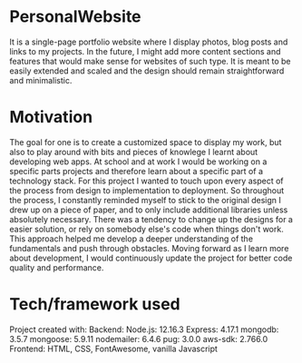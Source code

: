 # PersonalWebsite
It is a single-page portfolio website where I display photos, blog posts and links to my projects. In the future, I might add more content sections and features that would make sense for websites of such type. It is meant to be easily extended and scaled and the design should remain straightforward and minimalistic. 
# Motivation
The goal for one is to create a customized space to display my work, but also to play around with bits and pieces of knowlege I learnt about developing web apps. At school and at work I would be working on a specific parts projects and therefore learn about a specific part of a technology stack. For this project I wanted to touch upon every aspect of the process from design to implementation to deployment.
So throughout the process, I constantly reminded myself to stick to the original design I drew up on a piece of paper, and to only include additional libraries unless absolutely necessary. There was a tendency to change up the designs for a easier solution, or rely on somebody else's code when things don't work. This approach helped me develop a deeper understanding of the fundamentals and push through obstacles. Moving forward as I learn more about development, I would continuously update the project for better code quality and performance.
# Tech/framework used
Project created with:
Backend:
  Node.js: 12.16.3
  Express: 4.17.1
  mongodb: 3.5.7
  mongoose: 5.9.11
  nodemailer: 6.4.6
  pug: 3.0.0
  aws-sdk: 2.766.0
Frontend:
  HTML, CSS, FontAwesome, vanilla Javascript
  
  
